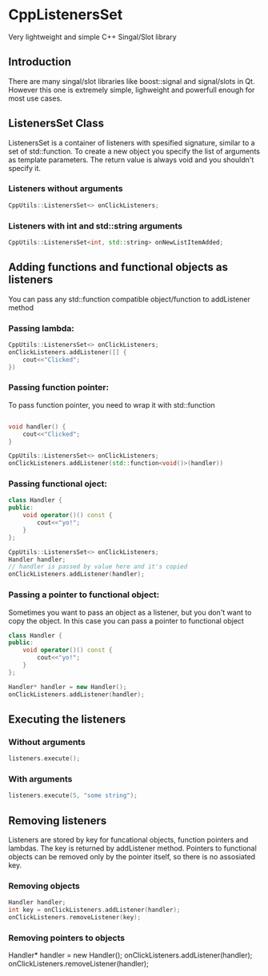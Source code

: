 # CppListenersSet
Very lightweight and simple C++ Singal/Slot library

## Introduction
There are many singal/slot libraries like boost::signal and signal/slots in Qt. However this one is extremely simple, lighweight and powerfull enough for most use cases.

## ListenersSet Class
ListenersSet is a container of listeners with spesified signature, similar to a set of std::function. To create a new object you specify the list of arguments as template parameters. The return value is always void and you shouldn't specify it.

### Listeners without arguments
```C++
CppUtils::ListenersSet<> onClickListeners;
```

### Listeners with int and std::string arguments
```C++
CppUtils::ListenersSet<int, std::string> onNewListItemAdded;
```

## Adding functions and functional objects as listeners
You can pass any std::function compatible object/function to addListener method

### Passing lambda:
```C++
CppUtils::ListenersSet<> onClickListeners;
onClickListeners.addListener([] {
    cout<<"Clicked";          
})
```

### Passing function pointer:
To pass function pointer, you need to wrap it with std::function
```C++

void handler() {
    cout<<"Clicked";    
}

CppUtils::ListenersSet<> onClickListeners;
onClickListeners.addListener(std::function<void()>(handler))
```

### Passing functional oject:
```C++
class Handler {
public:
    void operator()() const {
        cout<<"yo!";
    }
};

CppUtils::ListenersSet<> onClickListeners;
Handler handler;
// handler is passed by value here and it's copied
onClickListeners.addListener(handler);
```

### Passing a pointer to functional object:
Sometimes you want to pass an object as a listener, but you don't want to copy the object. In this case you can pass a pointer to functional object
```C++
class Handler {
public:
    void operator()() const {
        cout<<"yo!";
    }
};

Handler* handler = new Handler();
onClickListeners.addListener(handler);
```

## Executing the listeners
### Without arguments
```C++
listeners.execute();
```
### With arguments
```C++
listeners.execute(5, "some string");
```

## Removing listeners
Listeners are stored by key for funcational objects, function pointers and lambdas. The key is returned by addListener method.
Pointers to functional objects can be removed only by the pointer itself, so there is no assosiated key.
### Removing objects
```C++
Handler handler;
int key = onClickListeners.addListener(handler);
onClickListeners.removeListener(key);
```
### Removing pointers to objects
Handler* handler = new Handler();
onClickListeners.addListener(handler);
onClickListeners.removeListener(handler);
